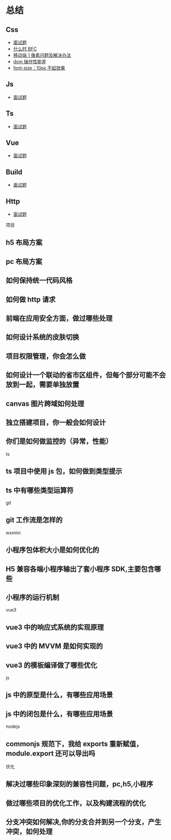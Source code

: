 # 总结

## Css

- [面试题](./css/面试题.md)
- [什么时 BFC](./css/什么是BFC.md)
- [移动端 1 像素问题及解决办法](./css/移动端1像素问题及解决办法.md)
- [dom 操作性能差](./css/dom操作性能差.md)
- [font-size：10px 不起效果](./css/font-size：10px不起效果.md)

## Js

- [面试题](./js/面试题.md)

## Ts

- [面试题](./ts/面试题.md)

## Vue

- [面试题](./vue/面试题.md)

## Build

- [面试题](./build/面试题.md)

## Http

- [面试题](./build/面试题.md)

项目

## h5 布局方案

## pc 布局方案

## 如何保持统一代码风格

## 如何做 http 请求

## 前端在应用安全方面，做过哪些处理

## 如何设计系统的皮肤切换

## 项目权限管理，你会怎么做

## 如何设计一个联动的省市区组件，但每个部分可能不会放到一起，需要单独放置

## canvas 图片跨域如何处理

## 独立搭建项目，你一般会如何设计

## 你们是如何做监控的（异常，性能）

ts

## ts 项目中使用 js 包，如何做到类型提示

## ts 中有哪些类型运算符

git

## git 工作流是怎样的

wxmini

## 小程序包体积大小是如何优化的

## H5 兼容各端小程序输出了套小程序 SDK,主要包含哪些

## 小程序的运行机制

vue3

## vue3 中的响应式系统的实现原理

## vue3 中的 MVVM 是如何实现的

## vue3 的模板编译做了哪些优化

js

## js 中的原型是什么，有哪些应用场景

## js 中的闭包是什么，有哪些应用场景

nodejs

## commonjs 规范下，我给 exports 重新赋值，module.export 还可以导出吗

优化

## 解决过哪些印象深刻的兼容性问题，pc,h5,小程序

## 做过哪些项目的优化工作，以及构建流程的优化

## 分支冲突如何解决,你的分支合并到另一个分支，产生冲突，如何处理
